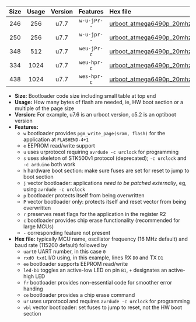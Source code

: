 |Size|Usage|Version|Features|Hex file|
|:-:|:-:|:-:|:-:|:--|
|246|256|u7.7|`w-u-jPr--`|[urboot_atmega6490p_20mhz_57600bps_uart0_rxe0_txe1_led+b7_ur_vbl.hex](https://raw.githubusercontent.com/stefanrueger/urboot.hex/main/cores/megacore/atmega6490p/fcpu_20mhz/57600_bps/urboot_atmega6490p_20mhz_57600bps_uart0_rxe0_txe1_led+b7_ur_vbl.hex)|
|250|256|u7.7|`w-u-jpr--`|[urboot_atmega6490p_20mhz_57600bps_uart0_rxe0_txe1_led+b7_fr_ur_vbl.hex](https://raw.githubusercontent.com/stefanrueger/urboot.hex/main/cores/megacore/atmega6490p/fcpu_20mhz/57600_bps/urboot_atmega6490p_20mhz_57600bps_uart0_rxe0_txe1_led+b7_fr_ur_vbl.hex)|
|348|512|u7.7|`weu-jPr-c`|[urboot_atmega6490p_20mhz_57600bps_uart0_rxe0_txe1_ee_led+b7_fr_ce_ur_vbl.hex](https://raw.githubusercontent.com/stefanrueger/urboot.hex/main/cores/megacore/atmega6490p/fcpu_20mhz/57600_bps/urboot_atmega6490p_20mhz_57600bps_uart0_rxe0_txe1_ee_led+b7_fr_ce_ur_vbl.hex)|
|334|1024|u7.7|`weu-hpr-c`|[urboot_atmega6490p_20mhz_57600bps_uart0_rxe0_txe1_ee_led+b7_fr_ce_ur.hex](https://raw.githubusercontent.com/stefanrueger/urboot.hex/main/cores/megacore/atmega6490p/fcpu_20mhz/57600_bps/urboot_atmega6490p_20mhz_57600bps_uart0_rxe0_txe1_ee_led+b7_fr_ce_ur.hex)|
|438|1024|u7.7|`wes-hpr-c`|[urboot_atmega6490p_20mhz_57600bps_uart0_rxe0_txe1_ee_led+b7_fr_ce.hex](https://raw.githubusercontent.com/stefanrueger/urboot.hex/main/cores/megacore/atmega6490p/fcpu_20mhz/57600_bps/urboot_atmega6490p_20mhz_57600bps_uart0_rxe0_txe1_ee_led+b7_fr_ce.hex)|

- **Size:** Bootloader code size including small table at top end
- **Usage:** How many bytes of flash are needed, ie, HW boot section or a multiple of the page size
- **Version:** For example, u7.6 is an urboot version, o5.2 is an optiboot version
- **Features:**
  + `w` bootloader provides `pgm_write_page(sram, flash)` for the application at `FLASHEND-4+1`
  + `e` EEPROM read/write support
  + `u` uses urprotocol requiring `avrdude -c urclock` for programming
  + `s` uses skeleton of STK500v1 protocol (deprecated); `-c urclock` and `-c arduino` both work
  + `h` hardware boot section: make sure fuses are set for reset to jump to boot section
  + `j` vector bootloader: applications *need to be patched externally*, eg, using `avrdude -c urclock`
  + `p` bootloader protects itself from being overwritten
  + `P` vector bootloader only: protects itself and reset vector from being overwritten
  + `r` preserves reset flags for the application in the register R2
  + `c` bootloader provides chip erase functionality (recommended for large MCUs)
  + `-` corresponding feature not present
- **Hex file:** typically MCU name, oscillator frequency (16 MHz default) and baud rate (115200 default) followed by
  + `uart0` UART number, in this case `0`
  + `rxd0 txd1` I/O using, in this example, lines RX `D0` and TX `D1`
  + `ee` bootloader supports EEPROM read/write
  + `led-b1` toggles an active-low LED on pin `B1`, `+` designates an active-high LED
  + `fr` bootloader provides non-essential code for smoother error handing
  + `ce` bootloader provides a chip erase command
  + `ur` uses urprotocol and requires `avrdude -c urclock` for programming
  + `vbl` vector bootloader: set fuses to jump to reset, not the HW boot section
